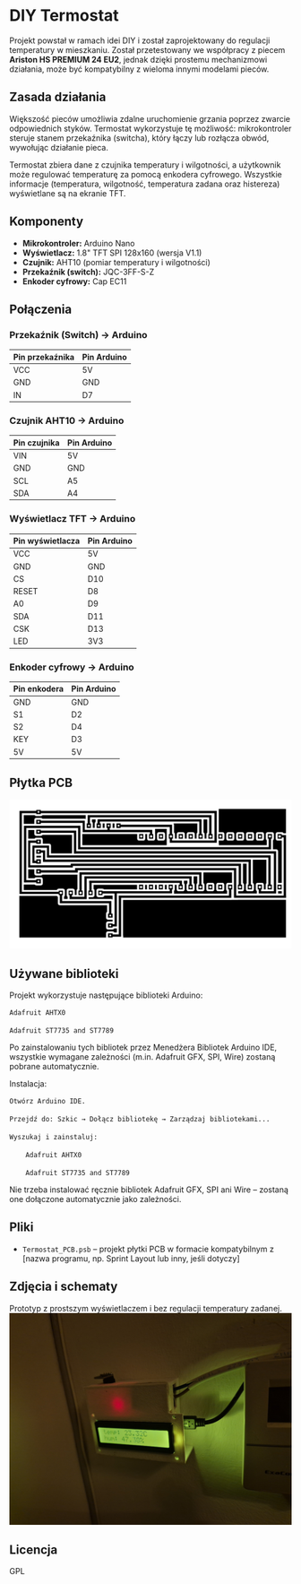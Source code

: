 # DIY Termostat

Projekt powstał w ramach idei DIY i został zaprojektowany do regulacji temperatury w mieszkaniu. Został przetestowany we współpracy z piecem **Ariston HS PREMIUM 24 EU2**, jednak dzięki prostemu mechanizmowi działania, może być kompatybilny z wieloma innymi modelami pieców.

## Zasada działania

Większość pieców umożliwia zdalne uruchomienie grzania poprzez zwarcie odpowiednich styków. Termostat wykorzystuje tę możliwość: mikrokontroler steruje stanem przekaźnika (switcha), który łączy lub rozłącza obwód, wywołując działanie pieca.

Termostat zbiera dane z czujnika temperatury i wilgotności, a użytkownik może regulować temperaturę za pomocą enkodera cyfrowego. Wszystkie informacje (temperatura, wilgotność, temperatura zadana oraz histereza) wyświetlane są na ekranie TFT.

## Komponenty

- **Mikrokontroler:** Arduino Nano  
- **Wyświetlacz:** 1.8" TFT SPI 128x160 (wersja V1.1)  
- **Czujnik:** AHT10 (pomiar temperatury i wilgotności)  
- **Przekaźnik (switch):** JQC-3FF-S-Z  
- **Enkoder cyfrowy:** Cap EC11  

## Połączenia

### Przekaźnik (Switch) → Arduino

| Pin przekaźnika | Pin Arduino |
|-----------------|-------------|
| VCC             | 5V          |
| GND             | GND         |
| IN              | D7          |

### Czujnik AHT10 → Arduino

| Pin czujnika | Pin Arduino |
|--------------|-------------|
| VIN          | 5V          |
| GND          | GND         |
| SCL          | A5          |
| SDA          | A4          |

### Wyświetlacz TFT → Arduino

| Pin wyświetlacza | Pin Arduino |
|------------------|-------------|
| VCC              | 5V          |
| GND              | GND         |
| CS               | D10         |
| RESET            | D8          |
| A0               | D9          |
| SDA              | D11         |
| CSK              | D13         |
| LED              | 3V3         |

### Enkoder cyfrowy → Arduino

| Pin enkodera | Pin Arduino |
|--------------|-------------|
| GND          | GND         |
| S1           | D2          |
| S2           | D4          |
| KEY          | D3          |
| 5V           | 5V          |

## Płytka PCB

<img src="images/Termostat_PCB.png">

## Używane biblioteki

Projekt wykorzystuje następujące biblioteki Arduino:

    Adafruit AHTX0

    Adafruit ST7735 and ST7789

Po zainstalowaniu tych bibliotek przez Menedżera Bibliotek Arduino IDE, wszystkie wymagane zależności (m.in. Adafruit GFX, SPI, Wire) zostaną pobrane automatycznie.

Instalacja:

    Otwórz Arduino IDE.

    Przejdź do: Szkic → Dołącz bibliotekę → Zarządzaj bibliotekami...

    Wyszukaj i zainstaluj:

        Adafruit AHTX0

        Adafruit ST7735 and ST7789

Nie trzeba instalować ręcznie bibliotek Adafruit GFX, SPI ani Wire – zostaną one dołączone automatycznie jako zależności.

## Pliki

- `Termostat_PCB.psb` – projekt płytki PCB w formacie kompatybilnym z [nazwa programu, np. Sprint Layout lub inny, jeśli dotyczy]

## Zdjęcia i schematy

Prototyp z prostszym wyświetlaczem i bez regulacji temperatury zadanej.
<img src="images/prototyp.jpg">

## Licencja

GPL